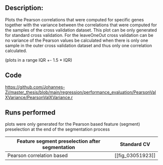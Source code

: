 ## Description:
Plots the Pearson correlations that were computed for specific genes together with the variance between the correlations that were computed for the samples of the cross validation dataset. This plot can be only generated for standard cross validation. For the leaveOneOut cross validation can be no variance of the Pearson values be calculated when there is only one sample in the outer cross validation dataset and thus only one correlation calculated.

(plots in a range IQR +- 1.5 * IQR)
## Code
https://github.com/Johannes-Zi/master_thesis/blob/main/regression/performance_evaluation/PearsonValXVariance/PearsonValXVariance.r

## Runs performed
plots were only generated for the Pearson based feature (segment) preselection at the end of the segmentation process

| Feature segment preselection after segmentation | Standard CV      |
| ----------------------------------------------- | ---------------- |
| Pearson correlation based                       | [[fig_03051923]] |
